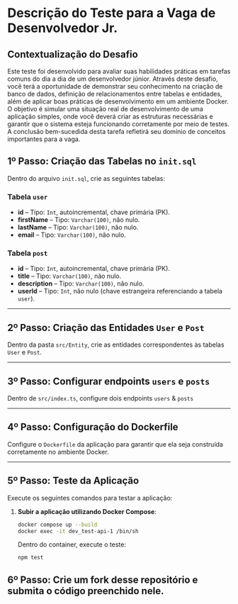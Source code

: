 # Descrição do Teste para a Vaga de Desenvolvedor Jr.

## Contextualização do Desafio

Este teste foi desenvolvido para avaliar suas habilidades práticas em tarefas comuns do dia a dia de um desenvolvedor júnior. Através deste desafio, você terá a oportunidade de demonstrar seu conhecimento na criação de banco de dados, definição de relacionamentos entre tabelas e entidades, além de aplicar boas práticas de desenvolvimento em um ambiente Docker. O objetivo é simular uma situação real de desenvolvimento de uma aplicação simples, onde você deverá criar as estruturas necessárias e garantir que o sistema esteja funcionando corretamente por meio de testes. A conclusão bem-sucedida desta tarefa refletirá seu domínio de conceitos importantes para a vaga.

## 1º Passo: Criação das Tabelas no `init.sql`

Dentro do arquivo `init.sql`, crie as seguintes tabelas:

### Tabela `user`
- **id** – Tipo: `Int`, autoincremental, chave primária (PK).
- **firstName** – Tipo: `Varchar(100)`, não nulo.
- **lastName** – Tipo: `Varchar(100)`, não nulo.
- **email** – Tipo: `Varchar(100)`, não nulo.

### Tabela `post`
- **id** – Tipo: `Int`, autoincremental, chave primária (PK).
- **title** – Tipo: `Varchar(100)`, não nulo.
- **description** – Tipo: `Varchar(100)`, não nulo.
- **userId** – Tipo: `Int`, não nulo (chave estrangeira referenciando a tabela `user`).

---

## 2º Passo: Criação das Entidades `User` e `Post`

Dentro da pasta `src/Entity`, crie as entidades correspondentes às tabelas `User` e `Post`.

---

## 3º Passo: Configurar endpoints `users` e `posts`

Dentro de `src/index.ts`, configure dois endpoints `users` & `posts`

---

## 4º Passo: Configuração do Dockerfile

Configure o `Dockerfile` da aplicação para garantir que ela seja construída corretamente no ambiente Docker.

---

## 5º Passo: Teste da Aplicação

Execute os seguintes comandos para testar a aplicação:

1. **Subir a aplicação utilizando Docker Compose**:
   ```bash
   docker compose up --build
   docker exec -it dev_test-api-1 /bin/sh
   
   ```

   Dentro do container, execute o teste:
   ```bash
   npm test
   ```

## 6º Passo: Crie um fork desse repositório e submita o código preenchido nele.
